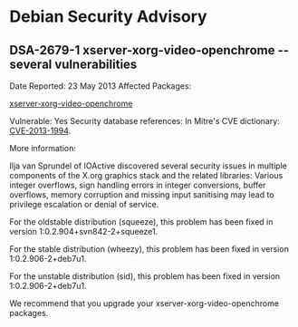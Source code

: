 
Debian Security Advisory
========================


DSA-2679-1 xserver-xorg-video-openchrome -- several vulnerabilities
-------------------------------------------------------------------



Date Reported:
23 May 2013
Affected Packages:

[xserver-xorg-video-openchrome](https://packages.debian.org/src:xserver-xorg-video-openchrome)

Vulnerable:
Yes
Security database references:
In Mitre's CVE dictionary: [CVE-2013-1994](https://security-tracker.debian.org/tracker/CVE-2013-1994).  

More information:

Ilja van Sprundel of IOActive discovered several security issues in
multiple components of the X.org graphics stack and the related
libraries: Various integer overflows, sign handling errors in integer
conversions, buffer overflows, memory corruption and missing input
sanitising may lead to privilege escalation or denial of service.


For the oldstable distribution (squeeze), this problem has been fixed in
version 1:0.2.904+svn842-2+squeeze1.


For the stable distribution (wheezy), this problem has been fixed in
version 1:0.2.906-2+deb7u1.


For the unstable distribution (sid), this problem has been fixed in
version 1:0.2.906-2+deb7u1.


We recommend that you upgrade your xserver-xorg-video-openchrome packages.





